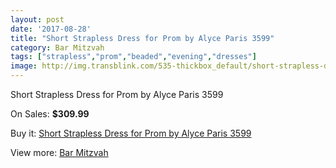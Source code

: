 ```yaml
---
layout: post
date: '2017-08-28'
title: "Short Strapless Dress for Prom by Alyce Paris 3599"
category: Bar Mitzvah
tags: ["strapless","prom","beaded","evening","dresses"]
image: http://img.transblink.com/535-thickbox_default/short-strapless-dress-for-prom-by-alyce-paris-3599.jpg
---
```

Short Strapless Dress for Prom by Alyce Paris 3599

On Sales: **$309.99**
<a href="https://www.transblink.com/en/bar-mitzvah/144-short-strapless-dress-for-prom-by-alyce-paris-3599.html"><amp-img layout="responsive" width="600" height="600" src="//img.transblink.com/535-thickbox_default/short-strapless-dress-for-prom-by-alyce-paris-3599.jpg" alt="Short Strapless Dress for Prom by Alyce Paris 3599 0" /></a>
<a href="https://www.transblink.com/en/bar-mitzvah/144-short-strapless-dress-for-prom-by-alyce-paris-3599.html"><amp-img layout="responsive" width="600" height="600" src="//img.transblink.com/537-thickbox_default/short-strapless-dress-for-prom-by-alyce-paris-3599.jpg" alt="Short Strapless Dress for Prom by Alyce Paris 3599 1" /></a>
<a href="https://www.transblink.com/en/bar-mitzvah/144-short-strapless-dress-for-prom-by-alyce-paris-3599.html"><amp-img layout="responsive" width="600" height="600" src="//img.transblink.com/536-thickbox_default/short-strapless-dress-for-prom-by-alyce-paris-3599.jpg" alt="Short Strapless Dress for Prom by Alyce Paris 3599 2" /></a>

Buy it: [Short Strapless Dress for Prom by Alyce Paris 3599](https://www.transblink.com/en/bar-mitzvah/144-short-strapless-dress-for-prom-by-alyce-paris-3599.html "Short Strapless Dress for Prom by Alyce Paris 3599")

View more: [Bar Mitzvah](https://www.transblink.com/en/2-bar-mitzvah "Bar Mitzvah")